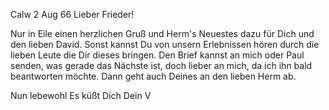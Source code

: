  Calw 2 Aug 66
Lieber Frieder!

Nur in Eile einen herzlichen Gruß und Herm's Neuestes dazu für Dich und den lieben David. Sonst kannst Du von unsern Erlebnissen hören durch die lieben Leute die Dir dieses bringen. Den Brief kannst an mich oder Paul senden, was gerade das Nächste ist, doch lieber an mich, da ich ihn bald beantworten möchte. Dann geht auch Deines an den lieben Herm ab.

Nun lebewohl
 Es küßt Dich
 Dein V
